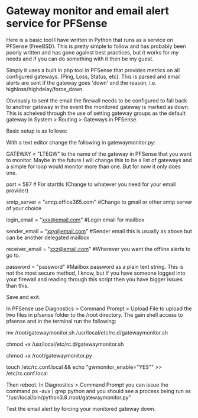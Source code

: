 # Gateway monitor and email alert service for PFSense

Here is a basic tool I have written in Python that runs as a service on PFSense (FreeBSD). This is pretty simple to follow and has probably been poorly written and has gone against best practices, but it works for my needs and if you can do something with it then be my guest.

Simply it uses a built in php tool in PFSense that provides metrics on all configured gateways. (Ping, Loss, Status, etc). This is parsed and email alerts are sent if the gateway goes 'down' and the reason, i.e. highloss/highdelay/force_down.

Obviously to sent the email the firewall needs to be configured to fall back to another gateway in the event the monitored gateway is marked as down. This is acheived through the use of setting gateway groups as the default gateway in System > Routing > Gateways in PFSense.

Basic setup is as follows:

With a text editor change the following in gatewaymonitor.py: 

GATEWAY = "LTEGW" to the name of the gateway in PFSense that you want to monitor. Maybe in the future I will change this to be a list of gateways and a simple for loop would monitor more than one. But for now it only does one.

port = 587  # For starttls (Change to whatever you need for your email provider)

smtp_server = "smtp.office365.com" #Change to gmail or other smtp server of your choice

login_email = "xxx@email.com" #Login email for mailbox

sender_email = "xxy@email.com" #Sender email this is usually as above but can be another delegated mailbox

receiver_email = "xxz@email.com" #Wherever you want the offline alerts to go to.

password = "password" #Mailbox password as a plain text string. This is not the most secure method, I know, but if you have someone logged into your firewall and reading through this script then you have bigger issues than this.

Save and exit. 

In PFSense use Diagnostics > Command Prompt > Upload File to upload the two files in pfsense folder to the /root directory. The gain shell access to pfsense and in the terminal run the following:

mv /root/gatewaymonitor.sh /usr/local/etc/rc.d/gatewaymonitor.sh

chmod +x /usr/local/etc/rc.d/gatewaymonitor.sh

chmod +x /root/gatewaymonitor.py

touch /etc/rc.conf.local && echo "gwmonitor_enable=\"YES\"" >> /etc/rc.conf.local

Then reboot. In Diagnostics > Command Prompt you can issue the command ps -aux | grep python and you should see a process being run as "/usr/local/bin/python3.8 /root/gatewaymonitor.py"

Test the email alert by forcing your monitored gateway down.

